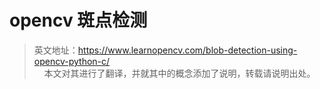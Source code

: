 # opencv 斑点检测

> 英文地址：<https://www.learnopencv.com/blob-detection-using-opencv-python-c/> <br>&nbsp;&nbsp;&nbsp; 本文对其进行了翻译，并就其中的概念添加了说明，转载请说明出处。




